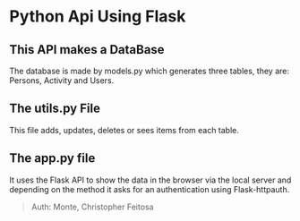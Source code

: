 # Python Api Using Flask

## This API makes a DataBase
  
  The database is made by models.py which generates three tables, they are: Persons, Activity and Users.

## The utils.py File
  
  This file adds, updates, deletes or sees items from each table.

## The app.py file
  
  It uses the Flask API to show the data in the browser via the local server and depending on the method it asks for an authentication using Flask-httpauth.

> Auth: Monte, Christopher Feitosa